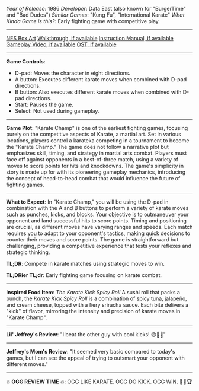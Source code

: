 *Year of Release*: 1986
*Developer*: Data East (also known for "BurgerTime" and "Bad Dudes")
*Similar Games*: "Kung Fu", "International Karate"
*What Kinda Game is this?*: Early fighting game with competitive play.

---
[NES Box Art](https://www.google.com/search?tbm=isch&q=NES+Box+Art+Karate+Champ) 
[Walkthrough, if available](https://www.google.com/search?q=Walkthrough+NES+Karate+Champ)
[Instruction Manual, if available](https://www.google.com/search?q=NES+Instruction+Manual+Karate+Champ)
[Gameplay Video, if available](https://www.youtube.com/results?search_query=gameplay+NES+Karate+Champ) 
[OST, if available](https://www.youtube.com/results?search_query=NES+Karate+Champ+OST)

- - -
**Game Controls**:
- D-pad: Moves the character in eight directions.
- A button: Executes different karate moves when combined with D-pad directions.
- B button: Also executes different karate moves when combined with D-pad directions.
- Start: Pauses the game.
- Select: Not used during gameplay.

- - -
**Game Plot**: 
"Karate Champ" is one of the earliest fighting games, focusing purely on the competitive aspects of Karate, a martial art. Set in various locations, players control a karateka competing in a tournament to become the "Karate Champ." The game does not follow a narrative plot but emphasizes skill, timing, and strategy in martial arts combat. Players must face off against opponents in a best-of-three match, using a variety of moves to score points for hits and knockdowns. The game's simplicity in story is made up for with its pioneering gameplay mechanics, introducing the concept of head-to-head combat that would influence the future of fighting games.

- - -
**What to Expect**: 
In "Karate Champ," you will be using the D-pad in combination with the A and B buttons to perform a variety of karate moves such as punches, kicks, and blocks. Your objective is to outmaneuver your opponent and land successful hits to score points. Timing and positioning are crucial, as different moves have varying ranges and speeds. Each match requires you to adapt to your opponent's tactics, making quick decisions to counter their moves and score points. The game is straightforward but challenging, providing a competitive experience that tests your reflexes and strategic thinking.

**TL;DR**:
Compete in karate matches using strategic moves to win.

**TL;DRier TL;dr**: 
Early fighting game focusing on karate combat.

---
**Inspired Food Item**: *The Karate Kick Spicy Roll*
A sushi roll that packs a punch, the *Karate Kick Spicy Roll* is a combination of spicy tuna, jalapeño, and cream cheese, topped with a fiery sriracha sauce. Each bite delivers a "kick" of flavor, mirroring the intensity and precision of karate moves in "Karate Champ".

---
**Lil' Jeffrey's Review**: "I beat the other guy with cool kicks! 😄👊💥"

---
**Jeffrey's Mom's Review**: "It seemed very basic compared to today's games, but I can see the appeal of trying to outsmart your opponent with different moves."

---
🔥 **OGG REVIEW TIME** 🔥: OGG LIKE KARATE. OGG DO KICK. OGG WIN. 🥋👣🏆